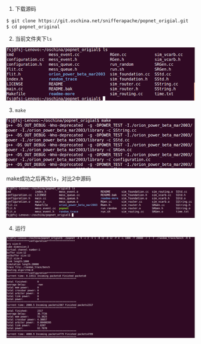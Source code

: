 1. 下载源码

```shell
$ git clone https://git.oschina.net/snifferapache/popnet_origial.git
$ cd popnet_original
```

2. 当前文件夹下`ls`

![](images/build-s1.png)

3. `make`

![](images/build-s2.png)

make成功之后再次`ls`，对比2中源码

![](images/build-s3.png)

4. 运行

![](images/build-s4.png)
